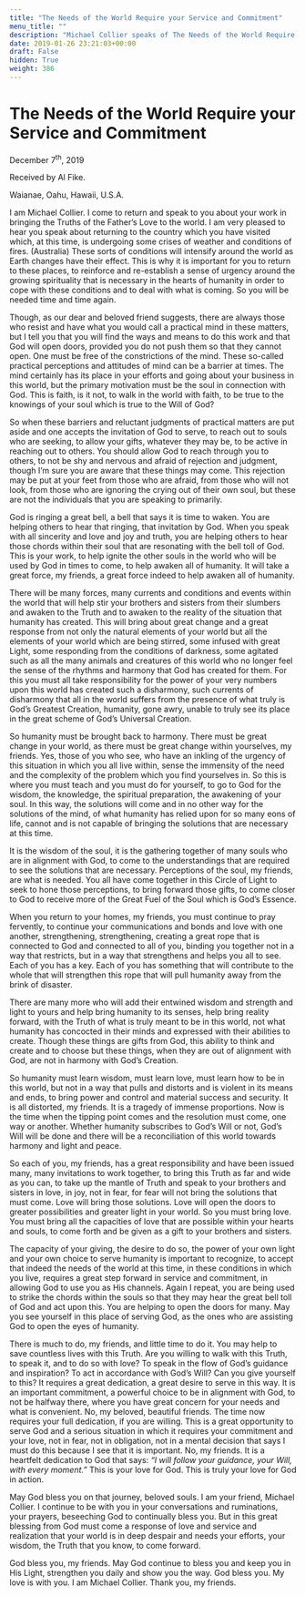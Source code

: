```yaml
---
title: "The Needs of the World Require your Service and Commitment"
menu_title: ""
description: "Michael Collier speaks of The Needs of the World Require your Service and Commitment"
date: 2019-01-26 23:21:03+00:00
draft: False
hidden: True
weight: 386
---
```

# The Needs of the World Require your Service and Commitment

December 7<sup>th</sup>, 2019

Received by Al Fike.

Waianae, Oahu, Hawaii, U.S.A.



I am Michael Collier. I come to return and speak to you about your work in bringing the Truths of the Father’s Love to the world. I am very pleased to hear you speak about returning to the country which you have visited which, at this time, is undergoing some crises of weather and conditions of fires. (Australia) These sorts of conditions will intensify around the world as Earth changes have their effect. This is why it is important for you to return to these places, to reinforce and re-establish a sense of urgency around the growing spirituality that is necessary in the hearts of humanity in order to cope with these conditions and to deal with what is coming. So you will be needed time and time again.
Though, as our dear and beloved friend suggests, there are always those who resist and have what you would call a practical mind in these matters, but I tell you that you will find the ways and means to do this work and that God will open doors, provided you do not push them so that they cannot open. One must be free of the constrictions of the mind. These so-called practical perceptions and attitudes of mind can be a barrier at times. The mind certainly has its place in your efforts and going about your business in this world, but the primary motivation must be the soul in connection with God. This is faith, is it not, to walk in the world with faith, to be true to the knowings of your soul which is true to the Will of God?
So when these barriers and reluctant judgments of practical matters are put aside and one accepts the invitation of God to serve, to reach out to souls who are seeking, to allow your gifts, whatever they may be, to be active in reaching out to others. You should allow God to reach through you to others, to not be shy and nervous and afraid of rejection and judgment, though I’m sure you are aware that these things may come. This rejection may be put at your feet from those who are afraid, from those who will not look, from those who are ignoring the crying out of their own soul, but these are not the individuals that you are speaking to primarily.
God is ringing a great bell, a bell that says it is time to waken. You are helping others to hear that ringing, that invitation by God. When you speak with all sincerity and love and joy and truth, you are helping others to hear those chords within their soul that are resonating with the bell toll of God. This is your work, to help ignite the other souls in the world who will be used by God in times to come, to help awaken all of humanity. It will take a great force, my friends, a great force indeed to help awaken all of humanity.
There will be many forces, many currents and conditions and events within the world that will help stir your brothers and sisters from their slumbers and awaken to the Truth and to awaken to the reality of the situation that humanity has created.  This will bring about great change and a great response from not only the natural elements of your world but all the elements of your world which are being stirred, some infused with great Light, some responding from the conditions of darkness, some agitated such as all the many animals and creatures of this world who no longer feel the sense of the rhythms and harmony that God has created for them. For this you must all take responsibility for the power of your very numbers upon this world has created such a disharmony, such currents of disharmony that all in the world suffers from the presence of what truly is God’s Greatest Creation, humanity, gone awry, unable to truly see its place in the great scheme of God’s Universal Creation.
So humanity must be brought back to harmony. There must be great change in your world, as there must be great change within yourselves, my friends. Yes, those of you who see, who have an inkling of the urgency of this situation in which you all live within, sense the immensity of the need and the complexity of the problem which you find yourselves in. So this is where you must teach and you must do for yourself, to go to God for the wisdom, the knowledge, the spiritual preparation, the awakening of your soul. In this way, the solutions will come and in no other way for the solutions of the mind, of what humanity has relied upon for so many eons of life, cannot and is not capable of bringing the solutions that are necessary at this time.
It is the wisdom of the soul, it is the gathering together of many souls who are in alignment with God, to come to the understandings that are required to see the solutions that are necessary. Perceptions of the soul, my friends, are what is needed. You all have come together in this Circle of Light to seek to hone those perceptions, to bring forward those gifts, to come closer to God to receive more of the Great Fuel of the Soul which is God’s Essence.
When you return to your homes, my friends, you must continue to pray fervently, to continue your communications and bonds and love with one another, strengthening, strengthening, creating a great rope that is connected to God and connected to all of you, binding you together not in a way that restricts, but in a way that strengthens and helps you all to see. Each of you has a key. Each of you has something that will contribute to the whole that will strengthen this rope that will pull humanity away from the brink of disaster.
There are many more who will add their entwined wisdom and strength and light to yours and help bring humanity to its senses, help bring reality forward, with the Truth of what is truly meant to be in this world, not what humanity has concocted in their minds and expressed with their abilities to create. Though these things are gifts from God, this ability to think and create and to choose but these things, when they are out of alignment with God, are not in harmony with God’s Creation.
So humanity must learn wisdom, must learn love, must learn how to be in this world, but not in a way that pulls and distorts and is violent in its means and ends, to bring power and control and material success and security. It is all distorted, my friends. It is a tragedy of immense proportions. Now is the time when the tipping point comes and the resolution must come, one way or another. Whether humanity subscribes to God’s Will or not, God’s Will will be done and there will be a reconciliation of this world towards harmony and light and peace.
So each of you, my friends, has a great responsibility and have been issued many, many invitations to work together, to bring this Truth as far and wide as you can, to take up the mantle of Truth and speak to your brothers and sisters in love, in joy, not in fear, for fear will not bring the solutions that must come. Love will bring those solutions. Love will open the doors to greater possibilities and greater light in your world. So you must bring love. You must bring all the capacities of love that are possible within your hearts and souls, to come forth and be given as a gift to your brothers and sisters.
The capacity of your giving, the desire to do so, the power of your own light and your own choice to serve humanity is important to recognize, to accept that indeed the needs of the world at this time, in these conditions in which you live, requires a great step forward in service and commitment, in allowing God to use you as His channels. Again I repeat, you are being used to strike the chords within the souls so that they may hear the great bell toll of God and act upon this. You are helping to open the doors for many. May you see yourself in this place of serving God, as the ones who are assisting God to open the eyes of humanity.
There is much to do, my friends, and little time to do it. You may help to save countless lives with this Truth. Are you willing to walk with this Truth, to speak it, and to do so with love? To speak in the flow of God’s guidance and inspiration? To act in accordance with God’s Will? Can you give yourself to this? It requires a great dedication, a great desire to serve in this way. It is an important commitment, a powerful choice to be in alignment with God, to not be halfway there, where you have great concern for your needs and what is convenient. No, my beloved, beautiful friends. The time now requires your full dedication, if you are willing. This is a great opportunity to serve God and a serious situation in which it requires your commitment and your love, not in fear, not in obligation, not in a mental decision that says I must do this because I see that it is important. No, my friends. It is a heartfelt dedication to God that says: *“I will follow your guidance, your Will, with every moment.”* This is your love for God. This is truly your love for God in action.

May God bless you on that journey, beloved souls. I am your friend, Michael Collier. I continue to be with you in your conversations and ruminations, your prayers, beseeching God to continually bless you. But in this great blessing from God must come a response of love and service and realization that your world is in deep despair and needs your efforts, your wisdom, the Truth that you know, to come forward. 

God bless you, my friends. May God continue to bless you and keep you in His Light, strengthen you daily and show you the way. God bless you. My love is with you. I am Michael Collier. Thank you, my friends.
